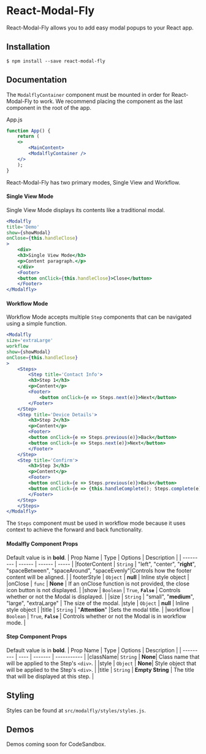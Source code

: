 # React-Modal-Fly

React-Modal-Fly allows you to add easy modal popups to your React app.

## Installation
```
$ npm install --save react-modal-fly
```
## Documentation

The `ModalflyContainer` component must be mounted in order for React-Modal-Fly to work.
We recommend placing the component  as the last component in the root of the app.

App.js
```jsx
function App() {
    return (
	<>
	    <MainContent>
	    <ModalflyContainer />
	</>
    );
}
```

React-Modal-Fly has two primary modes, Single View and Workflow.

#### Single View Mode
Single View Mode displays its contents like a traditional modal. 
```jsx
<Modalfly
title='Demo'
show={showModal}
onClose={this.handleClose}
>
    <div>
	<h3>Single View Mode</h3>
	<p>Content paragraph.</p>
    </div>
    <Footer>
	<button onClick={this.handleClose}>Close</button>
    </Footer>
</Modalfly>
```

#### Workflow Mode
Workflow Mode accepts multiple `Step` components that can be navigated using a simple function.
```jsx
<Modalfly
size='extraLarge'
workflow
show={showModal}
onClose={this.handleClose}
>
    <Steps>
        <Step title='Contact Info'>
	    <h3>Step 1</h3>
	    <p>Content</p>
	    <Footer>
	        <button onClick={e => Steps.next(e)}>Next</button>
	    </Footer>
	</Step>
	<Step title='Device Details'>
	    <h3>Step 2</h3>
	    <p>Content</p>
	    <Footer>
		<button onClick={e => Steps.previous(e)}>Back</button>
		<button onClick={e => Steps.next(e)}>Next</button>
	    </Footer>
	</Step>
	<Step title='Confirm'>
	    <h3>Step 3</h3>
	    <p>Content</p>
	    <Footer>
		<button onClick={e => Steps.previous(e)}>Back</button>
		<button onClick={e => {this.handleComplete(); Steps.complete(e);}}>Complete</button>
	    </Footer>
	</Step>
    </Steps>
</Modalfly>
```
The `Steps` component must be used in workflow mode because it uses context to achieve the forward and back functionality.

#### Modalfly Component Props
Default value is in **bold**.
| Prop Name | Type | Options | Description |
| --------- | ------ | ------ | ----- |
|footerContent | `String` | "left", "center", "**right**", "spaceBetween", "spaceAround", "spaceEvenly"|Controls how the footer content will be aligned. |
| footerStyle | `Object` | **null** | Inline style object |
|onClose | `func` | **None** | If an onClose function is not provided, the close icon button is not displayed. |
|show | `Boolean` | `True`, **`False`** | Controls whether or not the Modal is displayed. |
|size | `String` | "small", "**medium**", "large", "extraLarge" | The size of the modal.
|style | `Object` | **null** | Inline style object |
|title      | `String` | "**Attention**" |Sets the modal title. |
|workflow | `Boolean` | `True`, **`False`** | Controls whether or not the Modal is in workflow mode. |

#### Step Component Props
Default value is in **bold**.
| Prop Name | Type | Options | Description |
| --------- | ---- | ------- | ----------- |
|className| `String` | **None**| Class name that will be applied to the Step's `<div>`. |
|style | `Object` | **None**| Style object that will be applied to the Step's `<div>`. |
|title | `String` | **Empty String** | The title that will be displayed at this step. |

## Styling
Styles can be found at `src/modalfly/styles/styles.js`.

## Demos
Demos coming soon for CodeSandbox.
